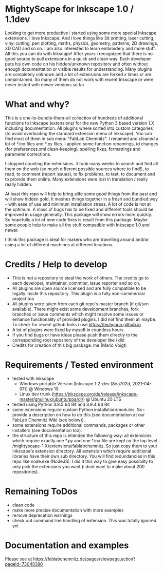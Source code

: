 # MightyScape for Inkscape 1.0 / 1.1dev

Looking to get more productive i started using some more special Inkscape extensions. I love Inkscape. And i love things like 3d printing, laser cutting, vinyl cutting, pen plotting, maths, physics, geometry, patterns, 2D drawings, 3D CAD and so on. I am also interested to learn embroidery and more stuff. All this you can do with Inkscape! After years i recognized that there is no good source to pull extensions in a quick and clean way. Each developer puts his own code on his hidden/unknown repository and often without enough documentation or visible results for understanding. Many plugins are completely unknown and a lot of extensions are forked x times or are unmaintained. So many of them do not work with recent Inkscape or were never tested with newer versions so far.

# What and why?

This is a one-to-bundle-them-all collection of hundreds of additional functions to Inkscape (extensions) for the new Python 3 based version 1.X including documentation. All plugins where sorted into custom categories  (to avoid overloading the standard extension menu of Inkscape). You can find most of them in sub menu "FabLab Chemnitz". I renamed and cleaned a lot of *.inx files and *.py files. I applied some function renamings, id changes (for preferences.xml clean-keeping), spelling fixes, formattings and parameter corrections.

I stopped counting the extensions. It took many weeks to search and find all them on the web (so much different possible sources where to find!), to read, to comment (report issues), to fix problems, to test, to document and to provide them online. Many extensions were lost in translation / really really hidden.

At least this repo will help to bring alife some good things from the past and will show hidden gold. It meshes things together in a fresh and bundled way - with ease of use and minimum installation stress. A lot of code is not at the optimum. A mass of bugs has to be fixed and different tools should be improved in usage generally. This package will show errors more quickly. So hopefully a lot of new code fixes is result from this package. Maybe some people help to make all the stuff compatible with Inkscape 1.0 and newer.

I think this package is ideal for makers who are travelling around and/or using a lot of different machines at different locations.

# Credits / Help to develop

   * This is not a repository to steal the work of others. The credits go to each developer, maintainer, commiter, issue reporter and so on.
   * All plugins are open source licensed and are fully compatible to be legally inside this repository. This plugin is a fully non-commercial project too
   * All plugins were taken from each git repo's master branch (if git/svn available). There might exist some development branches, fork branches or issue comments which might resolve some issues or enhance functionality of provided plugins. I did not find them all maybe. To check for recent github forks i use https://techgaun.github.io
   * A lot of plugins were fixed by myself in countless hours
   * If you find bugs or have ideas please push them directly to the corresponding root repository of the developer like i did
   * Credits for creation of this big package: me (Mario Voigt)

# Requirements / Tested environment

   * tested with Inkscape
       * Windows portable Version (Inkscape 1.2-dev (8ea702d, 2021-04-07)) @ Windows 10
       * Linux dev trunk (https://inkscape.org/de/release/inkscape-master/gnulinux/ubuntu/ppa/dl/) @ Ubuntu 20 LTS
   * tested using Python 3.8.5 64 Bit and 3.9.4 64 Bit
   * some extensions require custom Python installation/modules. So i provide a description on how to do this (see documentation at our FabLab Chemnitz Wiki (see below)).
   * some extensions require additional commands, packages or other installers (see documentation too).
   * the structure of this repo is intended the following way: all extensions which require exactly one *.py and one *.inx file are kept on the top level /mightyscape-1.X/extensions/fablabchemnitz. So just copy them to your Inkscape's extension directory. All extension which require additional libraries have their own sub directory. You will find redundancies in this repo like node.exe (NodeJS). I did it this way to give easy possibilty to only pick the extensions you want (i dont want to make about 200 repositories).

# Remaining ToDos

  * clean code
  * make more precise documentation with more examples
  * remove deprecation warnings
  * check out command line handling of extension. This was totally ignored yet

# Documentation and examples
Please see at https://fablabchemnitz.de/pages/viewpage.action?pageId=73040380
